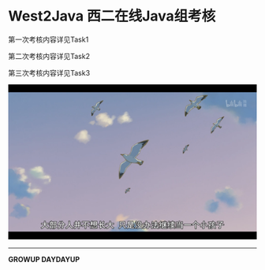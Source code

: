 # West2Java    西二在线Java组考核

第一次考核内容详见Task1

第二次考核内容详见Task2

第三次考核内容详见Task3

![大部分人并不想长大，只是没办法继续当一个小孩子](pics/大部分人并不想长大，只是没办法继续当一个小孩子.png)

***

**GROWUP DAYDAYUP**


